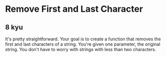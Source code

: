 # Remove First and Last Character
## 8 kyu

It's pretty straightforward. Your goal is to create a function that removes the first and last characters of a string. You're given one parameter, the original string. You don't have to worry with strings with less than two characters.
